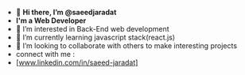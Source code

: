 - 👋 **Hi there, I’m @saeedjaradat**
- **I'm a Web Developer**
- 👀 I’m interested in Back-End web development
- 🌱 I’m currently learning  javascript stack(react.js)
- 💞️ I’m looking to collaborate with  others to make interesting projects
-  connect with me :
-  [www.linkedin.com/in/saeed-jaradat]
